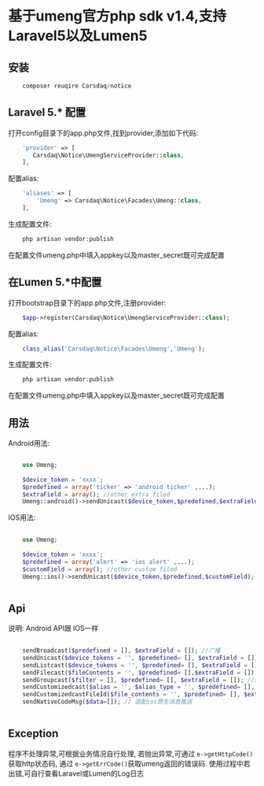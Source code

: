 # 基于umeng官方php sdk v1.4,支持Laravel5以及Lumen5

## 安装
```php
    composer reuqire Carsdaq/notice   
```
  
## Laravel 5.* 配置
打开config目录下的app.php文件,找到provider,添加如下代码:

```php
    'provider' => [
       Carsdaq\Notice\UmengServiceProvider::class, 
    ],
```
配置alias:

```php
    'aliases' => [
        'Umeng' => Carsdaq\Notice\Facades\Umeng::class,
    ],
```

生成配置文件:

```php
    php artisan vendor:publish   
```

在配置文件umeng.php中填入appkey以及master_secret既可完成配置

## 在Lumen 5.*中配置

打开bootstrap目录下的app.php文件,注册provider:

```php
    $app->register(Carsdaq\Notice\UmengServiceProvider::class);
```

配置alias:

```php
    class_alias('Carsdaq\Notice\Facades\Umeng','Umeng');
```

生成配置文件:

```php
    php artisan vendor:publish 
```

在配置文件umeng.php中填入appkey以及master_secret既可完成配置

## 用法

Android用法:
```php

    use Umeng;
    
    $device_token = 'xxxx';
    $predefined = array('ticker' => 'android ticker' ,...);
    $extraField = array(); //other extra filed
    Umeng::android()->sendUnicast($device_token,$predefined,$extraField); //单播

```

IOS用法:

```php
    
    use Umeng;
    
    $device_token = 'xxxx';
    $predefined = array('alert' => 'ios alert' ,...);
    $customField = array(); //other custom filed
    Umeng::ios()->sendUnicast($device_token,$predefined,$customField); //单播
    
```

## Api

说明: Android API跟 IOS一样

```php
    
    sendBroadcast($predefined = [], $extraField = []); //广播
    sendUnicast($device_tokens = '', $predefined= [], $extraField = []); //单播
    sendListcast($device_tokens = '', $predefined= [], $extraField = []); //列播
    sendFilecast($fileContents = '', $predefined= [],$extraField = []); //文件播
    sendGroupcast($filter = [], $predefined= [], $extraField = []); //组播
    sendCustomizedcast($alias = '', $alias_type = '', $predefined= [], $extraField = []); //自定义播,通过alias
    sendCustomizedcastFileId($file_contents = '', $predefined= [], $extraField = []); //自定义播,通过file_id
    sendNativeCodeMsg($data=[]); // 适配ios原生消息推送
    
```

## Exception

程序不处理异常,可根据业务情况自行处理, 若抛出异常,可通过 `e->getHttpCode()` 获取http状态码, 通过 `e->getErrCode()`获取umeng返回的错误码.
使用过程中若出错,可自行查看Laravel或Lumen的Log日志
